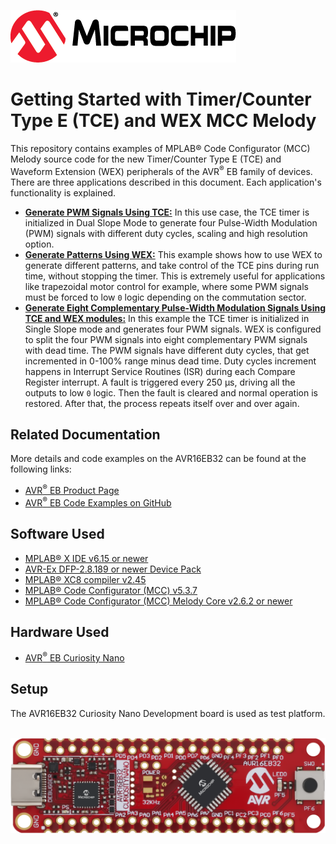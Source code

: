 [![MCHP](images/microchip.png)](https://www.microchip.com)

# Getting Started with Timer/Counter Type E (TCE) and WEX MCC Melody

This repository contains examples of MPLAB® Code Configurator (MCC) Melody source code for the new Timer/Counter Type E (TCE) and Waveform Extension (WEX) peripherals of the AVR<sup>®</sup> EB family of devices. There are three applications described in this document. Each application's functionality is explained.

* [<strong>Generate PWM Signals Using TCE:</strong>](TCE_DS_4PWM_Signals_MCC) In this use case, the TCE timer is initialized in Dual Slope Mode to generate four Pulse-Width Modulation (PWM) signals with different duty cycles, scaling and high resolution option.
* [<strong>Generate Patterns Using WEX:</strong>](WEX_PGM_8Channels_Patterns_MCC) This example shows how to use WEX to generate different patterns, and take control of the TCE pins during run time, without stopping the timer. This is extremely useful for applications like trapezoidal motor control for example, where some PWM signals must be forced to low `0` logic depending on the commutation sector.
* [<strong>Generate Eight Complementary Pulse-Width Modulation Signals Using TCE and WEX modules:</strong>](TCE_AND_WEX_8_Complementary_PWM_MCC) In this example the TCE timer is initialized in Single Slope mode and generates four PWM signals. WEX is configured to split the four PWM signals into eight complementary PWM signals with dead time. The PWM signals have different duty cycles, that get incremented in 0-100% range minus dead time. Duty cycles increment happens in Interrupt Service Routines (ISR) during each Compare Register interrupt. A fault is triggered every 250 μs, driving all the outputs to low `0` logic. Then the fault is cleared and normal operation is restored. After that, the process repeats itself over and over again.

## Related Documentation

More details and code examples on the AVR16EB32 can be found at the following links:

- [AVR<sup>®</sup> EB Product Page](https://www.microchip.com/en-us/product/AVR16EB32)
- [AVR<sup>®</sup> EB Code Examples on GitHub](https://github.com/microchip-pic-avr-examples?q=AVR16EB32)

## Software Used

- [MPLAB® X IDE v6.15 or newer](https://www.microchip.com/en-us/tools-resources/develop/mplab-x-ide)
- [AVR-Ex DFP-2.8.189 or newer Device Pack](https://packs.download.microchip.com/)
- [MPLAB® XC8 compiler v2.45](https://www.microchip.com/en-us/tools-resources/develop/mplab-xc-compilers/downloads-documentation#XC8)
- [MPLAB® Code Configurator (MCC) v5.3.7](https://www.microchip.com/en-us/tools-resources/configure/mplab-code-configurator)
- [MPLAB® Code Configurator (MCC) Melody Core v2.6.2 or newer](https://www.microchip.com/en-us/tools-resources/configure/mplab-code-configurator)

## Hardware Used

- [AVR<sup>®</sup> EB Curiosity Nano](https://www.microchip.com/en-us/product/AVR16EB32)

## Setup

The AVR16EB32 Curiosity Nano Development board is used as test platform.

<br><img src="images/AVR16EB32_Cnano_Board.png">